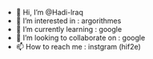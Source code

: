 - 👋 Hi, I’m @Hadi-lraq
- 👀 I’m interested in  : argorithmes
- 🌱 I’m currently learning : google
- 💞️ I’m looking to collaborate on : google
- 📫 How to reach me : instgram (hif2e)

<!---
Hadi-lraq/Hadi-lraq is a ✨ special ✨ repository because its `README.md` (this file) appears on your GitHub profile.
You can click the Preview link to take a look at your changes.
--->
